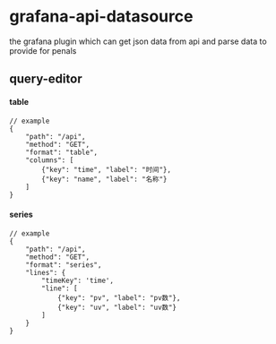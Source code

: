 # grafana-api-datasource
the grafana plugin which can get json data from api and parse data to provide for penals

## query-editor
#### table
```
// example
{
    "path": "/api",
    "method": "GET",
    "format": "table",
    "columns": [
        {"key": "time", "label": "时间"},
        {"key": "name", "label": "名称"}
    ]
}
```
#### series
```
// example
{
    "path": "/api",
    "method": "GET",
    "format": "series",
    "lines": {
        "timeKey": 'time',
        "line": [
            {"key": "pv", "label": "pv数"},
            {"key": "uv", "label": "uv数"}
        ]
    }
}
```